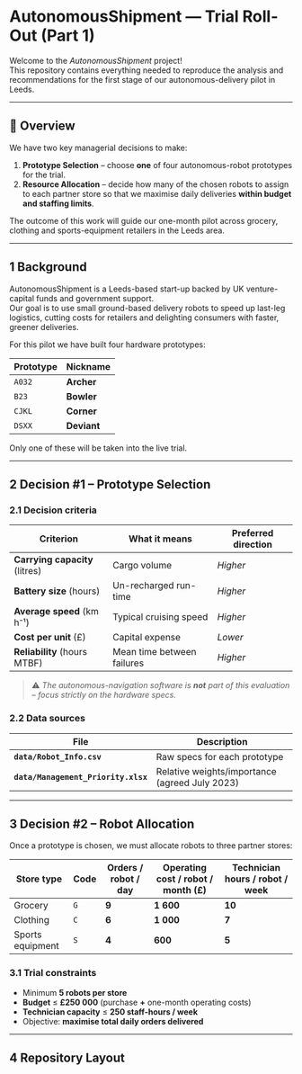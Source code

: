 # AutonomousShipment — Trial Roll-Out (Part 1)

Welcome to the *AutonomousShipment* project!  
This repository contains everything needed to reproduce the analysis and recommendations for the first stage of our autonomous-delivery pilot in Leeds.

---

## 📜 Overview

We have two key managerial decisions to make:

1. **Prototype Selection** – choose **one** of four autonomous-robot prototypes for the trial.  
2. **Resource Allocation** – decide how many of the chosen robots to assign to each partner store so that we maximise daily deliveries **within budget and staffing limits**.

The outcome of this work will guide our one-month pilot across grocery, clothing and sports-equipment retailers in the Leeds area.

---

## 1  Background

AutonomousShipment is a Leeds-based start-up backed by UK venture-capital funds and government support.  
Our goal is to use small ground-based delivery robots to speed up last-leg logistics, cutting costs for retailers and delighting consumers with faster, greener deliveries.

For this pilot we have built four hardware prototypes:

| Prototype | Nickname |
|-----------|----------|
| `A032` | **Archer** |
| `B23`  | **Bowler** |
| `CJKL` | **Corner** |
| `DSXX` | **Deviant** |

Only one of these will be taken into the live trial.

---

## 2  Decision #1 – Prototype Selection

### 2.1  Decision criteria

| Criterion | What it means | Preferred direction |
|-----------|---------------|---------------------|
| **Carrying capacity** (litres) | Cargo volume | *Higher* |
| **Battery size** (hours) | Un-recharged run-time | *Higher* |
| **Average speed** (km h⁻¹) | Typical cruising speed | *Higher* |
| **Cost per unit** (£) | Capital expense | *Lower* |
| **Reliability** (hours MTBF) | Mean time between failures | *Higher* |

> ⚠️ *The autonomous-navigation software is **not** part of this evaluation – focus strictly on the hardware specs.*

### 2.2  Data sources

| File | Description |
|------|-------------|
| **`data/Robot_Info.csv`** | Raw specs for each prototype |
| **`data/Management_Priority.xlsx`** | Relative weights/importance (agreed July 2023) |

---

## 3  Decision #2 – Robot Allocation

Once a prototype is chosen, we must allocate robots to three partner stores:

| Store type | Code | Orders / robot / day | Operating cost / robot / month (£) | Technician hours / robot / week |
|------------|------|----------------------|------------------------------------|---------------------------------|
| Grocery | `G` | **9** | **1 600** | **10** |
| Clothing | `C` | **6** | **1 000** | **7** |
| Sports equipment | `S` | **4** | **600** | **5** |

### 3.1  Trial constraints

* Minimum **5 robots per store**  
* **Budget** ≤ **£250 000** (purchase **+** one-month operating costs)  
* **Technician capacity** ≤ **250 staff-hours / week**  
* Objective: **maximise total daily orders delivered**

---

## 4  Repository Layout

